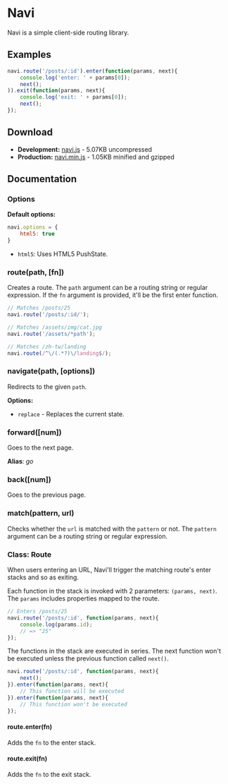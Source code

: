 # Navi

Navi is a simple client-side routing library.

## Examples

``` js
navi.route('/posts/:id').enter(function(params, next){
	console.log('enter: ' + params[0]);
	next();
)).exit(function(params, next){
	console.log('exit: ' + params[0]);
	next();
});
```

## Download

- **Development:** [navi.js](https://github.com/tommy351/navi/raw/master/lib/navi.js) - 5.07KB uncompressed
- **Production:** [navi.min.js](https://github.com/tommy351/navi/raw/master/lib/navi.min.js) - 1.05KB minified and gzipped

## Documentation

### Options

**Default options:**

``` js
navi.options = {
	html5: true
}
```

- `html5`: Uses HTML5 PushState.

### route(path, [fn])

Creates a route. The `path` argument can be a routing string or regular expression. If the `fn` argument is provided, it'll be the first enter function.

``` js
// Matches /posts/25
navi.route('/posts/:id/');

// Matches /assets/img/cat.jpg
navi.route('/assets/*path');

// Matches /zh-tw/landing
navi.route(/^\/(.*?)\/landing$/);
```

### navigate(path, [options])

Redirects to the given `path`.

**Options:**

- `replace` - Replaces the current state.

### forward([num])

Goes to the next page.

**Alias**: *go*

### back([num])

Goes to the previous page.

### match(pattern, url)

Checks whether the `url` is matched with the `pattern` or not. The `pattern` argument can be a routing string or regular expression.

### Class: Route

When users entering an URL, Navi'll trigger the matching route's enter stacks and so as exiting.

Each function in the stack is invoked with 2 parameters: `(params, next)`. The `params` includes properties mapped to the route.

``` js
// Enters /posts/25
navi.route('/posts/:id', function(params, next){
	console.log(params.id);
	// => "25"
});
```

The functions in the stack are executed in series. The next function won't be executed unless the previous function called `next()`.

``` js
navi.route('/posts/:id', function(params, next){
	next();
}).enter(function(params, next){
	// This function will be executed
}).enter(function(params, next){
	// This function won't be executed
});
```

#### route.enter(fn)

Adds the `fn` to the enter stack.

#### route.exit(fn)

Adds the `fn` to the exit stack.